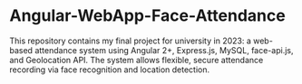 # Angular-WebApp-Face-Attendance
This repository contains my final project for university in 2023: a web-based attendance system using Angular 2+, Express.js, MySQL, face-api.js, and Geolocation API. The system allows flexible, secure attendance recording via face recognition and location detection.
